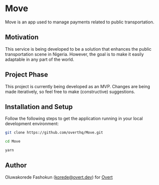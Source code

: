 # Move

Move is an app used to manage payments related to public transportation.

## Motivation

This service is being developed to be a solution that enhances the public transportation scene in Nigeria. However, the goal is to make it easily adaptable in any part of the world.

## Project Phase

This project is currently being developed as an MVP. Changes are being made iteratively, so feel free to make (constructive) suggestions.

## Installation and Setup

Follow the following steps to get the application running in your local development environment:

```sh
git clone https://github.com/overthq/Move.git

cd Move

yarn
```

## Author

Oluwakorede Fashokun (<korede@overt.dev>) for [Overt](https://overt.dev)

